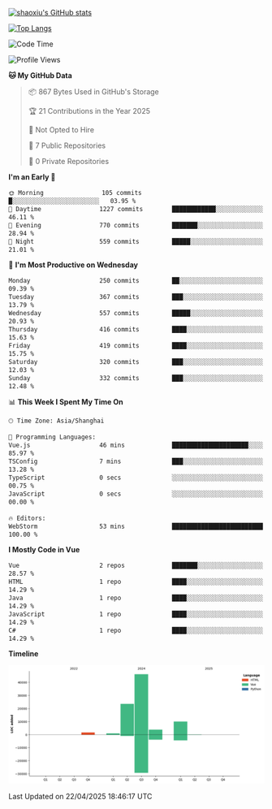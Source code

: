 [![shaoxiu's GitHub stats](https://github-readme-stats.vercel.app/api?username=shaoxiu&count_private=true&show_icons=true)](https://github.com/anuraghazra/github-readme-stats)

[![Top Langs](https://github-readme-stats.vercel.app/api/top-langs/?username=shaoxiu&layout=compact)](https://github.com/anuraghazra/github-readme-stats)


<!--START_SECTION:waka-->
![Code Time](http://img.shields.io/badge/Code%20Time-178%20hrs%2055%20mins-blue)

![Profile Views](http://img.shields.io/badge/Profile%20Views-0-blue)

**🐱 My GitHub Data** 

> 📦 867 Bytes Used in GitHub's Storage 
 > 
> 🏆 21 Contributions in the Year 2025
 > 
> 🚫 Not Opted to Hire
 > 
> 📜 7 Public Repositories 
 > 
> 🔑 0 Private Repositories 
 > 
**I'm an Early 🐤** 

```text
🌞 Morning                105 commits         █░░░░░░░░░░░░░░░░░░░░░░░░   03.95 % 
🌆 Daytime                1227 commits        ████████████░░░░░░░░░░░░░   46.11 % 
🌃 Evening                770 commits         ███████░░░░░░░░░░░░░░░░░░   28.94 % 
🌙 Night                  559 commits         █████░░░░░░░░░░░░░░░░░░░░   21.01 % 
```
📅 **I'm Most Productive on Wednesday** 

```text
Monday                   250 commits         ██░░░░░░░░░░░░░░░░░░░░░░░   09.39 % 
Tuesday                  367 commits         ███░░░░░░░░░░░░░░░░░░░░░░   13.79 % 
Wednesday                557 commits         █████░░░░░░░░░░░░░░░░░░░░   20.93 % 
Thursday                 416 commits         ████░░░░░░░░░░░░░░░░░░░░░   15.63 % 
Friday                   419 commits         ████░░░░░░░░░░░░░░░░░░░░░   15.75 % 
Saturday                 320 commits         ███░░░░░░░░░░░░░░░░░░░░░░   12.03 % 
Sunday                   332 commits         ███░░░░░░░░░░░░░░░░░░░░░░   12.48 % 
```


📊 **This Week I Spent My Time On** 

```text
🕑︎ Time Zone: Asia/Shanghai

💬 Programming Languages: 
Vue.js                   46 mins             █████████████████████░░░░   85.97 % 
TSConfig                 7 mins              ███░░░░░░░░░░░░░░░░░░░░░░   13.28 % 
TypeScript               0 secs              ░░░░░░░░░░░░░░░░░░░░░░░░░   00.75 % 
JavaScript               0 secs              ░░░░░░░░░░░░░░░░░░░░░░░░░   00.00 % 

🔥 Editors: 
WebStorm                 53 mins             █████████████████████████   100.00 % 
```

**I Mostly Code in Vue** 

```text
Vue                      2 repos             ███████░░░░░░░░░░░░░░░░░░   28.57 % 
HTML                     1 repo              ████░░░░░░░░░░░░░░░░░░░░░   14.29 % 
Java                     1 repo              ████░░░░░░░░░░░░░░░░░░░░░   14.29 % 
JavaScript               1 repo              ████░░░░░░░░░░░░░░░░░░░░░   14.29 % 
C#                       1 repo              ████░░░░░░░░░░░░░░░░░░░░░   14.29 % 
```



**Timeline**

![Lines of Code chart](https://raw.githubusercontent.com/shaoxiu/shaoxiu/main/assets/bar_graph.png)


 Last Updated on 22/04/2025 18:46:17 UTC
<!--END_SECTION:waka-->
